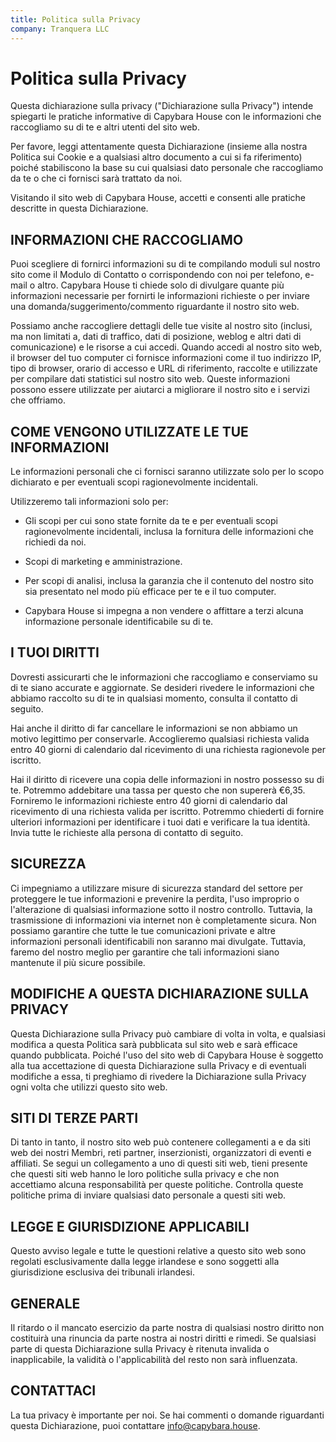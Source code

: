 ```yaml
---
title: Politica sulla Privacy
company: Tranquera LLC
---
```


# Politica sulla Privacy

Questa dichiarazione sulla privacy ("Dichiarazione sulla Privacy") intende spiegarti le pratiche informative di Capybara House con le informazioni che raccogliamo su di te e altri utenti del sito web.

Per favore, leggi attentamente questa Dichiarazione (insieme alla nostra Politica sui Cookie e a qualsiasi altro documento a cui si fa riferimento) poiché stabiliscono la base su cui qualsiasi dato personale che raccogliamo da te o che ci fornisci sarà trattato da noi.

Visitando il sito web di Capybara House, accetti e consenti alle pratiche descritte in questa Dichiarazione.

## INFORMAZIONI CHE RACCOGLIAMO

Puoi scegliere di fornirci informazioni su di te compilando moduli sul nostro sito come il Modulo di Contatto o corrispondendo con noi per telefono, e-mail o altro. Capybara House ti chiede solo di divulgare quante più informazioni necessarie per fornirti le informazioni richieste o per inviare una domanda/suggerimento/commento riguardante il nostro sito web.

Possiamo anche raccogliere dettagli delle tue visite al nostro sito (inclusi, ma non limitati a, dati di traffico, dati di posizione, weblog e altri dati di comunicazione) e le risorse a cui accedi. Quando accedi al nostro sito web, il browser del tuo computer ci fornisce informazioni come il tuo indirizzo IP, tipo di browser, orario di accesso e URL di riferimento, raccolte e utilizzate per compilare dati statistici sul nostro sito web. Queste informazioni possono essere utilizzate per aiutarci a migliorare il nostro sito e i servizi che offriamo.

## COME VENGONO UTILIZZATE LE TUE INFORMAZIONI

Le informazioni personali che ci fornisci saranno utilizzate solo per lo scopo dichiarato e per eventuali scopi ragionevolmente incidentali.

Utilizzeremo tali informazioni solo per:

* Gli scopi per cui sono state fornite da te e per eventuali scopi ragionevolmente incidentali, inclusa la fornitura delle informazioni che richiedi da noi.

* Scopi di marketing e amministrazione.

* Per scopi di analisi, inclusa la garanzia che il contenuto del nostro sito sia presentato nel modo più efficace per te e il tuo computer.

* Capybara House si impegna a non vendere o affittare a terzi alcuna informazione personale identificabile su di te.

## I TUOI DIRITTI

Dovresti assicurarti che le informazioni che raccogliamo e conserviamo su di te siano accurate e aggiornate. Se desideri rivedere le informazioni che abbiamo raccolto su di te in qualsiasi momento, consulta il contatto di seguito.

Hai anche il diritto di far cancellare le informazioni se non abbiamo un motivo legittimo per conservarle. Accoglieremo qualsiasi richiesta valida entro 40 giorni di calendario dal ricevimento di una richiesta ragionevole per iscritto.

Hai il diritto di ricevere una copia delle informazioni in nostro possesso su di te. Potremmo addebitare una tassa per questo che non supererà €6,35. Forniremo le informazioni richieste entro 40 giorni di calendario dal ricevimento di una richiesta valida per iscritto. Potremmo chiederti di fornire ulteriori informazioni per identificare i tuoi dati e verificare la tua identità. Invia tutte le richieste alla persona di contatto di seguito.

## SICUREZZA

Ci impegniamo a utilizzare misure di sicurezza standard del settore per proteggere le tue informazioni e prevenire la perdita, l'uso improprio o l'alterazione di qualsiasi informazione sotto il nostro controllo. Tuttavia, la trasmissione di informazioni via internet non è completamente sicura. Non possiamo garantire che tutte le tue comunicazioni private e altre informazioni personali identificabili non saranno mai divulgate. Tuttavia, faremo del nostro meglio per garantire che tali informazioni siano mantenute il più sicure possibile.

## MODIFICHE A QUESTA DICHIARAZIONE SULLA PRIVACY

Questa Dichiarazione sulla Privacy può cambiare di volta in volta, e qualsiasi modifica a questa Politica sarà pubblicata sul sito web e sarà efficace quando pubblicata. Poiché l'uso del sito web di Capybara House è soggetto alla tua accettazione di questa Dichiarazione sulla Privacy e di eventuali modifiche a essa, ti preghiamo di rivedere la Dichiarazione sulla Privacy ogni volta che utilizzi questo sito web.

## SITI DI TERZE PARTI

Di tanto in tanto, il nostro sito web può contenere collegamenti a e da siti web dei nostri Membri, reti partner, inserzionisti, organizzatori di eventi e affiliati. Se segui un collegamento a uno di questi siti web, tieni presente che questi siti web hanno le loro politiche sulla privacy e che non accettiamo alcuna responsabilità per queste politiche. Controlla queste politiche prima di inviare qualsiasi dato personale a questi siti web.

## LEGGE E GIURISDIZIONE APPLICABILI

Questo avviso legale e tutte le questioni relative a questo sito web sono regolati esclusivamente dalla legge irlandese e sono soggetti alla giurisdizione esclusiva dei tribunali irlandesi.

## GENERALE

Il ritardo o il mancato esercizio da parte nostra di qualsiasi nostro diritto non costituirà una rinuncia da parte nostra ai nostri diritti e rimedi. Se qualsiasi parte di questa Dichiarazione sulla Privacy è ritenuta invalida o inapplicabile, la validità o l'applicabilità del resto non sarà influenzata.

## CONTATTACI

La tua privacy è importante per noi. Se hai commenti o domande riguardanti questa Dichiarazione, puoi contattare info@capybara.house.